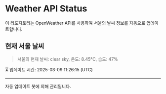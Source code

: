 
# Weather API Status

이 리포지토리는 OpenWeather API를 사용하여 서울의 날씨 정보를 자동으로 업데이트합니다.

## 현재 서울 날씨
> 서울의 현재 날씨: clear sky, 온도: 8.45°C, 습도: 47%

⏳ 업데이트 시간: 2025-03-09 11:26:15 (UTC)

---
자동 업데이트 봇에 의해 관리됩니다.
